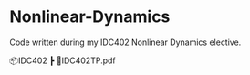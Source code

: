 # Nonlinear-Dynamics
Code written during my IDC402 Nonlinear Dynamics elective.

📦IDC402
 ┣ 📜IDC402TP.pdf
